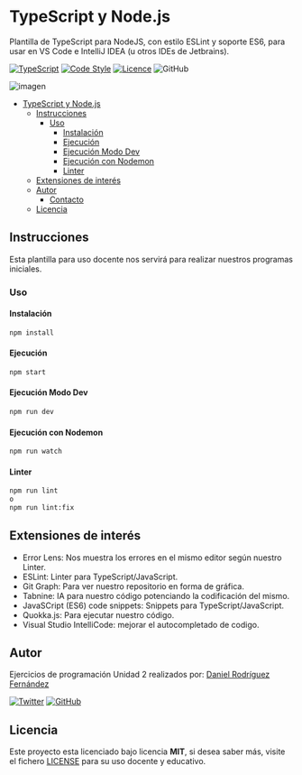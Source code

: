 # TypeScript y Node.js
Plantilla de TypeScript para NodeJS, con estilo ESLint y soporte ES6, para usar en VS Code e IntelliJ IDEA (u otros IDEs de Jetbrains).

[![TypeScript](https://img.shields.io/badge/TypeScript-Ready-3178c6)](https://www.typescriptlang.org/)
[![Code Style](https://img.shields.io/badge/Lint%20Style-AirBnB-ff69b4)](https://airbnb.io/javascript)
[![Licence](https://img.shields.io/github/license/joseluisgs/photo-gallery-ionic)](./LICENSE)
![GitHub](https://img.shields.io/github/last-commit/joseluisgs/ts-node-init)


![imagen](https://i.pinimg.com/originals/c3/8e/e8/c38ee8475ee7f3680f706c56c3a1194c.png)

- [TypeScript y Node.js](#typescript-y-nodejs)
  - [Instrucciones](#instrucciones)
    - [Uso](#uso)
      - [Instalación](#instalación)
      - [Ejecución](#ejecución)
      - [Ejecución Modo Dev](#ejecución-modo-dev)
      - [Ejecución con Nodemon](#ejecución-con-nodemon)
      - [Linter](#linter)
  - [Extensiones de interés](#extensiones-de-interés)
  - [Autor](#autor)
    - [Contacto](#contacto)
  - [Licencia](#licencia)

## Instrucciones
Esta plantilla para uso docente nos servirá para realizar nuestros programas iniciales.

### Uso
#### Instalación
```bash
npm install
```

#### Ejecución
```bash
npm start
```

#### Ejecución Modo Dev
```bash
npm run dev
```

#### Ejecución con Nodemon
```bash
npm run watch
```

#### Linter
```bash
npm run lint
o
npm run lint:fix
```

## Extensiones de interés
- Error Lens: Nos muestra los errores en el mismo editor según nuestro Linter.
- ESLint: Linter para TypeScript/JavaScript.
- Git Graph: Para ver nuestro repositorio en forma de gráfica.
- Tabnine: IA para nuestro código potenciando la codificación del mismo.
- JavaSCript (ES6) code snippets: Snippets para TypeScript/JavaScript.
- Quokka.js: Para ejecutar nuestro código.
- Visual Studio IntelliCode: mejorar el autocompletado de codigo.


## Autor

Ejercicios de programación Unidad 2 realizados por: [Daniel Rodríguez Fernández](https://twitter.com/idanirf)

[![Twitter](https://img.shields.io/twitter/follow/idanirf?style=social)](https://twitter.com/idanirf)
[![GitHub](https://img.shields.io/github/followers/idanirf?style=social)](https://github.com/idanirf)



## Licencia

Este proyecto esta licenciado bajo licencia **MIT**, si desea saber más, visite el fichero
[LICENSE](./LICENSE) para su uso docente y educativo.
